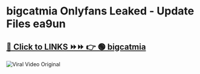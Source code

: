 
 # bigcatmia Onlyfans Leaked - Update Files ea9un

## <h2><a href="https://clipsfans.com/bigcatmia&ref=git">🔗 Click to LINKS ⏩⏩ 👉 🟢 bigcatmia </a></h2>

<a href="https://clipsfans.com/bigcatmia&ref=git" rel="nofollow" data-target="animated-image.originalLink"><img src="https://i.ibb.co.com/xMMVF88/686577567.gif" alt="Viral Video Original" style="max-width: 100%; display: inline-block;" data-target="animated-image.originalImage"></a>

